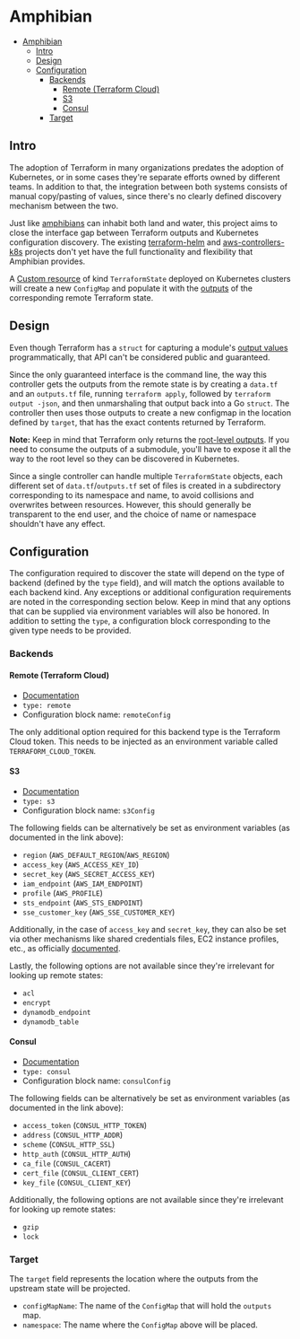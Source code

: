 # Amphibian

<!-- TOC -->

- [Amphibian](#amphibian)
  - [Intro](#intro)
  - [Design](#design)
  - [Configuration](#configuration)
    - [Backends](#backends)
      - [Remote (Terraform Cloud)](#remote-terraform-cloud)
      - [S3](#s3)
      - [Consul](#consul)
    - [Target](#target)

<!-- /TOC -->

## Intro

The adoption of Terraform in many organizations predates the adoption of Kubernetes, or in some cases they're separate efforts owned by different teams. In addition to that, the integration between both systems consists of manual copy/pasting of values, since there's no clearly defined discovery mechanism between the two.

Just like [amphibians](https://en.wikipedia.org/wiki/Amphibian) can inhabit both land and water, this project aims to close the interface gap between Terraform outputs and Kubernetes configuration discovery. The existing [terraform-helm](https://github.com/hashicorp/terraform-helm) and [aws-controllers-k8s](https://github.com/aws/aws-controllers-k8s) projects don't yet have the full functionality and flexibility that Amphibian provides.

A [Custom resource](https://kubernetes.io/docs/concepts/extend-kubernetes/api-extension/custom-resources/) of kind `TerraformState` deployed on Kubernetes clusters will create a new `ConfigMap` and populate it with the [outputs](https://www.terraform.io/docs/configuration/outputs.html) of the corresponding remote Terraform state.

## Design

Even though Terraform has a `struct` for capturing a module's [output values](https://github.com/hashicorp/terraform/blob/v0.13.5/states/output_value.go) programmatically, that API can't be considered public and guaranteed.

Since the only guaranteed interface is the command line, the way this controller gets the outputs from the remote state is by creating a `data.tf` and an `outputs.tf` file, running `terraform apply`, followed by `terraform output -json`, and then unmarshaling that output back into a Go `struct`. The controller then uses those outputs to create a new configmap in the location defined by `target`, that has the exact contents returned by Terraform.

**Note:** Keep in mind that Terraform only returns the [root-level outputs](https://registry.terraform.io/providers/hashicorp/terraform/latest/docs/data-sources/remote_state#root-outputs-only). If you need to consume the outputs of a submodule, you'll have to expose it all the way to the root level so they can be discovered in Kubernetes.

Since a single controller can handle multiple `TerraformState` objects, each different set of `data.tf`/`outputs.tf` set of files is created in a subdirectory corresponding to its namespace and name, to avoid collisions and overwrites between resources. However, this should generally be transparent to the end user, and the choice of name or namespace shouldn't have any effect.

## Configuration

The configuration required to discover the state will depend on the type of backend (defined by the `type` field), and will match the options available to each backend kind. Any exceptions or additional configuration requirements are noted in the corresponding section below. Keep in mind that any options that can be supplied via environment variables will also be honored. In addition to setting the `type`, a configuration block corresponding to the given type needs to be provided.

### Backends

#### Remote (Terraform Cloud)

- [Documentation](https://www.terraform.io/docs/backends/types/remote.html)
- `type: remote`
- Configuration block name: `remoteConfig`

The only additional option required for this backend type is the Terraform Cloud token. This needs to be injected as an environment variable called `TERRAFORM_CLOUD_TOKEN`.

#### S3

- [Documentation](https://www.terraform.io/docs/backends/types/s3.html)
- `type: s3`
- Configuration block name: `s3Config`

The following fields can be alternatively be set as environment variables (as documented in the link above):

- `region` (`AWS_DEFAULT_REGION`/`AWS_REGION`)
- `access_key` (`AWS_ACCESS_KEY_ID`)
- `secret_key` (`AWS_SECRET_ACCESS_KEY`)
- `iam_endpoint` (`AWS_IAM_ENDPOINT`)
- `profile` (`AWS_PROFILE`)
- `sts_endpoint` (`AWS_STS_ENDPOINT`)
- `sse_customer_key` (`AWS_SSE_CUSTOMER_KEY`)

Additionally, in the case of `access_key` and `secret_key`, they can also be set via other mechanisms like shared credentials files, EC2 instance profiles, etc., as officially [documented](https://docs.aws.amazon.com/sdk-for-java/v1/developer-guide/credentials.html).

Lastly, the following options are not available since they're irrelevant for looking up remote states:

- `acl`
- `encrypt`
- `dynamodb_endpoint`
- `dynamodb_table`

#### Consul

- [Documentation](https://www.terraform.io/docs/backends/types/consul.html)
- `type: consul`
- Configuration block name: `consulConfig`

The following fields can be alternatively be set as environment variables (as documented in the link above):

- `access_token` (`CONSUL_HTTP_TOKEN`)
- `address` (`CONSUL_HTTP_ADDR`)
- `scheme` (`CONSUL_HTTP_SSL`)
- `http_auth` (`CONSUL_HTTP_AUTH`)
- `ca_file` (`CONSUL_CACERT`)
- `cert_file` (`CONSUL_CLIENT_CERT`)
- `key_file` (`CONSUL_CLIENT_KEY`)

Additionally, the following options are not available since they're irrelevant for looking up remote states:

- `gzip`
- `lock`

### Target

The `target` field represents the location where the outputs from the upstream state will be projected.

- `configMapName`: The name of the `ConfigMap` that will hold the `outputs` map.
- `namespace`: The name where the `ConfigMap` above will be placed.
